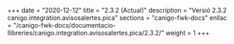 +++
date        = "2020-12-12"
title       = "2.3.2 (Actual)"
description = "Versió 2.3.2 canigo.integration.avisosalertes.pica"
sections    = "canigo-fwk-docs"
enllac		= "/canigo-fwk-docs/documentacio-llibreries/canigo.integration.avisosalertes.pica/2.3.2/"
weight		= 1
+++
